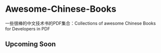 # Awesome-Chinese-Books

一些很棒的中文技术书的PDF集合：Collections of awesome Chinese Books for Developers in PDF

## Upcoming Soon
